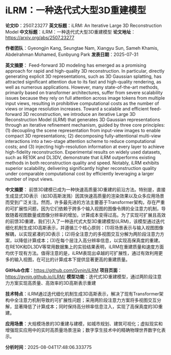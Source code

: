 # iLRM：一种迭代式大型3D重建模型

**论文ID**：2507.23277
**英文标题**：iLRM: An Iterative Large 3D Reconstruction Model
**中文标题**：iLRM：一种迭代式大型3D重建模型
**论文地址**：https://arxiv.org/abs/2507.23277

**作者团队**：Gyeongjin Kang, Seungtae Nam, Xiangyu Sun, Sameh Khamis, Abdelrahman Mohamed, Eunbyung Park
**发表日期**：2025-07-31

**英文摘要**：
Feed-forward 3D modeling has emerged as a promising approach for rapid and
high-quality 3D reconstruction. In particular, directly generating explicit 3D
representations, such as 3D Gaussian splatting, has attracted significant
attention due to its fast and high-quality rendering, as well as numerous
applications. However, many state-of-the-art methods, primarily based on
transformer architectures, suffer from severe scalability issues because they
rely on full attention across image tokens from multiple input views, resulting
in prohibitive computational costs as the number of views or image resolution
increases. Toward a scalable and efficient feed-forward 3D reconstruction, we
introduce an iterative Large 3D Reconstruction Model (iLRM) that generates 3D
Gaussian representations through an iterative refinement mechanism, guided by
three core principles: (1) decoupling the scene representation from input-view
images to enable compact 3D representations; (2) decomposing fully-attentional
multi-view interactions into a two-stage attention scheme to reduce
computational costs; and (3) injecting high-resolution information at every
layer to achieve high-fidelity reconstruction. Experimental results on widely
used datasets, such as RE10K and DL3DV, demonstrate that iLRM outperforms
existing methods in both reconstruction quality and speed. Notably, iLRM
exhibits superior scalability, delivering significantly higher reconstruction
quality under comparable computational cost by efficiently leveraging a larger
number of input views.

**中文摘要**：
前馈3D建模已成为一种快速高质量3D重建的前沿方法。特别是，直接生成显式3D表示（如3D高斯泼溅）因其快速高质量的渲染效果以及众多应用场景而受到广泛关注。然而，许多最先进的方法主要基于Transformer架构，存在严重的可扩展性问题，因为它们依赖于跨多个输入视图的图像令牌的全注意力机制，导致随着视图数量或图像分辨率的增加，计算成本变得过高。为了实现可扩展且高效的前馈3D重建，我们引入了一种迭代式大型3D重建模型(iLRM)，该模型通过迭代细化机制生成3D高斯表示，并遵循三个核心原则：(1)将场景表示与输入视图图像解耦，以实现紧凑的3D表示；(2)将全注意力的多视图交互分解为两阶段注意力方案，以降低计算成本；(3)在每个层注入高分辨率信息，以实现高保真度的重建。在RE10K和DL3DV等常用数据集上的实验结果表明，iLRM在重建质量和速度方面均优于现有方法。值得注意的是，iLRM表现出卓越的可扩展性，通过有效利用更多的输入视图，在可比的计算成本下提供显著更高的重建质量。

**GitHub仓库**：https://github.com/Gynjn/iLRM
**项目页面**：https://gynjn.github.io/iLRM/
**模型功能**：迭代式3D重建模型，通过两阶段注意力方案实现高质量、高效率的3D高斯表示重建

**技术特点**：iLRM通过迭代细化机制生成3D高斯表示，解决了现有Transformer架构中全注意力机制导致的可扩展性问题；采用两阶段注意力方案将多视图交互分解，显著降低了计算成本；同时保持高分辨率信息注入，实现了高保真度的3D重建。

**应用场景**：大规模场景的3D重建与建模，如城市规划、建筑可视化；虚拟现实和增强现实应用中的实时高质量场景渲染；数字孪生技术中的精确物理世界数字化表示。

**分析时间**：2025-08-04T17:48:06.333775